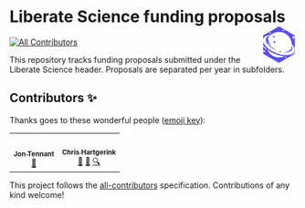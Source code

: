 # Liberate Science funding proposals <img src="https://raw.githubusercontent.com/libscie/design/main/libscie-logomark-1024-square.png" align="right" height="64" />
<!-- ALL-CONTRIBUTORS-BADGE:START - Do not remove or modify this section -->
[![All Contributors](https://img.shields.io/badge/all_contributors-2-orange.svg?style=flat-square)](#contributors-)
<!-- ALL-CONTRIBUTORS-BADGE:END -->

This repository tracks funding proposals submitted under the Liberate
Science header. Proposals are separated per year in subfolders.

## Contributors ✨

Thanks goes to these wonderful people ([emoji key](https://allcontributors.org/docs/en/emoji-key)):

<!-- ALL-CONTRIBUTORS-LIST:START - Do not remove or modify this section -->
<!-- prettier-ignore-start -->
<!-- markdownlint-disable -->
<table>
  <tr>
    <td align="center"><a href="http://fossilsandshit.com/"><img src="https://avatars0.githubusercontent.com/u/4954131?v=4" width="100px;" alt=""/><br /><sub><b>Jon Tennant</b></sub></a><br /><a href="https://github.com/libscie/funding/pulls?q=is%3Apr+reviewed-by%3AProtohedgehog" title="Reviewed Pull Requests">👀</a></td>
    <td align="center"><a href="https://chjh.nl"><img src="https://avatars0.githubusercontent.com/u/2946344?v=4" width="100px;" alt=""/><br /><sub><b>Chris Hartgerink</b></sub></a><br /><a href="#maintenance-chartgerink" title="Maintenance">🚧</a> <a href="#ideas-chartgerink" title="Ideas, Planning, & Feedback">🤔</a> <a href="#fundingFinding-chartgerink" title="Funding Finding">🔍</a></td>
  </tr>
</table>

<!-- markdownlint-enable -->
<!-- prettier-ignore-end -->
<!-- ALL-CONTRIBUTORS-LIST:END -->

This project follows the [all-contributors](https://github.com/all-contributors/all-contributors) specification. Contributions of any kind welcome!